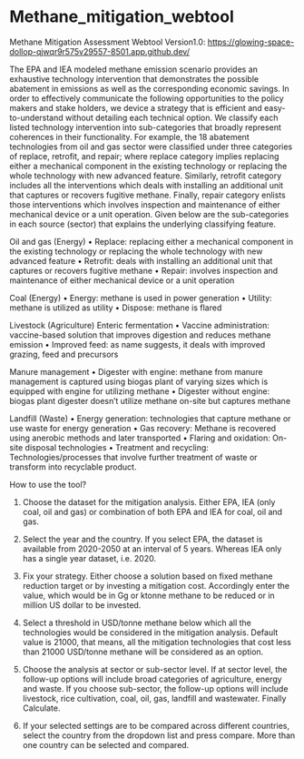 # Methane_mitigation_webtool

Methane Mitigation Assessment Webtool Version1.0:
https://glowing-space-dollop-qjwqr9r575v29557-8501.app.github.dev/


The EPA and IEA modeled methane emission scenario provides an exhaustive technology intervention that demonstrates the possible abatement in emissions as well as the corresponding economic savings. In order to effectively communicate the following opportunities to the policy makers and stake holders, we device a strategy that is efficient and easy-to-understand without detailing each technical option. We classify each listed technology intervention into sub-categories that broadly represent coherences in their functionality. For example, the 18 abatement technologies from oil and gas sector were classified under three categories of replace, retrofit, and repair; where replace category implies replacing either a mechanical component in the existing technology or replacing the whole technology with new advanced feature. Similarly, retrofit category includes all the interventions which deals with installing an additional unit that captures or recovers fugitive methane. Finally, repair category enlists those interventions which involves inspection and maintenance of either mechanical device or a unit operation. Given below are the sub-categories in each source (sector) that explains the underlying classifying feature.

Oil and gas (Energy)
•	Replace: replacing either a mechanical component in the existing technology or replacing the whole technology with new advanced feature
•	Retrofit: deals with installing an additional unit that captures or recovers fugitive methane
•	Repair: involves inspection and maintenance of either mechanical device or a unit operation

Coal (Energy)
•	Energy: methane is used in power generation
•	Utility: methane is utilized as utility
•	Dispose: methane is flared 

Livestock (Agriculture)
Enteric fermentation
•	Vaccine administration: vaccine-based solution that improves digestion and reduces methane emission
•	Improved feed: as name suggests, it deals with improved grazing, feed and precursors

Manure management
•	Digester with engine: methane from manure management is captured using biogas plant of varying sizes which is equipped with engine for utilizing methane
•	Digester without engine: biogas plant digester doesn’t utilize methane on-site but captures methane

Landfill (Waste)
•	Energy generation: technologies that capture methane or use waste for energy generation 
•	Gas recovery: Methane is recovered using anerobic methods and later transported
•	Flaring and oxidation: On-site disposal technologies
•	Treatment and recycling: Technologies/processes that involve further treatment of waste or transform into recyclable product.


How to use the tool?
1.	Choose the dataset for the mitigation analysis. Either EPA, IEA (only coal, oil and gas) or combination of both EPA and IEA for coal, oil and gas.
 
2.	Select the year and the country. If you select EPA, the dataset is available from 2020-2050 at an interval of 5 years. Whereas IEA only has a single year dataset, i.e. 2020.
 
3.	Fix your strategy. Either choose a solution based on fixed methane reduction target or by investing a mitigation cost. Accordingly enter the value, which would be in Gg or ktonne methane to be reduced or in million US dollar to be invested.
    
4.	Select a threshold in USD/tonne methane below which all the technologies would be considered in the mitigation analysis. Default value is 21000, that means, all the mitigation technologies that cost less than 21000 USD/tonne methane will be considered as an option.
 
5.	Choose the analysis at sector or sub-sector level. If at sector level, the follow-up options will include broad categories of agriculture, energy and waste. If you choose sub-sector, the follow-up options will include livestock, rice cultivation, coal, oil, gas, landfill and wastewater. Finally Calculate.
 
6.	If your selected settings are to be compared across different countries, select the country from the dropdown list and press compare. More than one country can be selected and compared.
